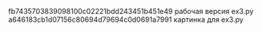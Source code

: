 fb7435703839098100c02221bdd243451b451e49 рабочая версия ex3.py
a646183cb1d07156c80694d79694c0d0691a7991 картинка для ex3.py

